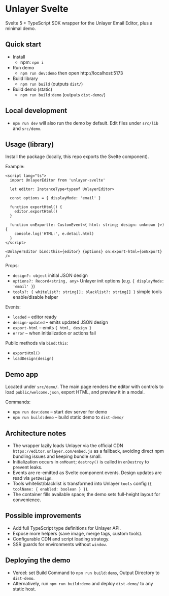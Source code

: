# Unlayer Svelte

Svelte 5 + TypeScript SDK wrapper for the Unlayer Email Editor, plus a minimal demo.

## Quick start

- Install
  - npm: `npm i`
- Run demo
  - `npm run dev:demo` then open http://localhost:5173
- Build library
  - `npm run build` (outputs `dist/`)
- Build demo (static)
  - `npm run build:demo` (outputs `dist-demo/`)

## Local development

- `npm run dev` will also run the demo by default. Edit files under `src/lib` and `src/demo`.

## Usage (library)

Install the package (locally, this repo exports the Svelte component).

Example:

```svelte
<script lang="ts">
  import UnlayerEditor from 'unlayer-svelte'

  let editor: InstanceType<typeof UnlayerEditor>

  const options = { displayMode: 'email' }

  function exportHtml() {
    editor.exportHtml()
  }

  function onExport(e: CustomEvent<{ html: string; design: unknown }>) {
    console.log('HTML:', e.detail.html)
  }
</script>

<UnlayerEditor bind:this={editor} {options} on:export-html={onExport} />
```

Props:

- `design?: object` initial JSON design
- `options?: Record<string, any>` Unlayer init options (e.g. `{ displayMode: 'email' }`)
- `tools?: { whitelist?: string[]; blacklist?: string[] }` simple tools enable/disable helper

Events:

- `loaded` – editor ready
- `design-updated` – emits updated JSON design
- `export-html` – emits `{ html, design }`
- `error` – when initialization or actions fail

Public methods via `bind:this`:

- `exportHtml()`
- `loadDesign(design)`

## Demo app

Located under `src/demo/`. The main page renders the editor with controls to load `public/welcome.json`, export HTML, and preview it in a modal.

Commands:

- `npm run dev:demo` – start dev server for demo
- `npm run build:demo` – build static demo to `dist-demo/`

## Architecture notes

- The wrapper lazily loads Unlayer via the official CDN `https://editor.unlayer.com/embed.js` as a fallback, avoiding direct npm bundling issues and keeping bundle small.
- Initialization occurs in `onMount`; `destroy()` is called in `onDestroy` to prevent leaks.
- Events are re-emitted as Svelte component events. Design updates are read via `getDesign`.
- Tools whitelist/blacklist is transformed into Unlayer `tools` config (`{ toolName: { enabled: boolean } }`).
- The container fills available space; the demo sets full-height layout for convenience.

## Possible improvements

- Add full TypeScript type definitions for Unlayer API.
- Expose more helpers (save image, merge tags, custom tools).
- Configurable CDN and script loading strategy.
- SSR guards for environments without `window`.

## Deploying the demo

- Vercel: set Build Command to `npm run build:demo`, Output Directory to `dist-demo`.
- Alternatively, run `npm run build:demo` and deploy `dist-demo/` to any static host.
